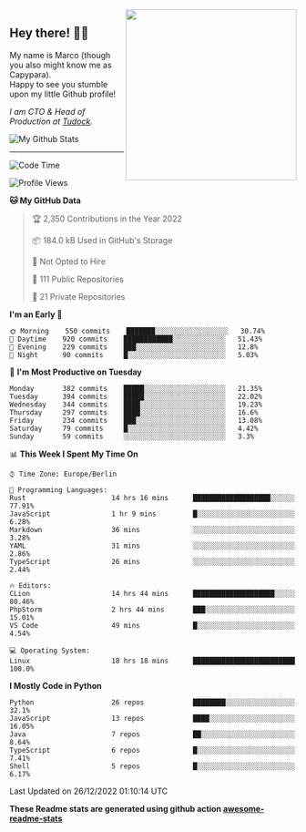 <img src="https://capypara.de/para_logo.png?a=13" align="right" width="300">

## Hey there! 👋🙃
My name is Marco (though you also might know me as Capypara).  
Happy to see you stumble upon my little Github profile!

*I am CTO & Head of Production at <a href="http://tudock.de">Tudock</a>.*


![My Github Stats](https://github-readme-stats.vercel.app/api?username=theCapypara&show_icons=true&title_color=8ea106&text_color=ffffff&icon_color=8ea106&bg_color=2F343F&hide_border=1)

---
<!--START_SECTION:waka-->
![Code Time](http://img.shields.io/badge/Code%20Time-1%2C991%20hrs%2019%20mins-blue)

![Profile Views](http://img.shields.io/badge/Profile%20Views-0-blue)

**🐱 My GitHub Data** 

> 🏆 2,350 Contributions in the Year 2022
 > 
> 📦 184.0 kB Used in GitHub's Storage 
 > 
> 🚫 Not Opted to Hire
 > 
> 📜 111 Public Repositories 
 > 
> 🔑 21 Private Repositories  
 > 
**I'm an Early 🐤** 

```text
🌞 Morning    550 commits    ███████░░░░░░░░░░░░░░░░░░   30.74% 
🌆 Daytime    920 commits    ████████████░░░░░░░░░░░░░   51.43% 
🌃 Evening    229 commits    ███░░░░░░░░░░░░░░░░░░░░░░   12.8% 
🌙 Night      90 commits     █░░░░░░░░░░░░░░░░░░░░░░░░   5.03%

```
📅 **I'm Most Productive on Tuesday** 

```text
Monday       382 commits    █████░░░░░░░░░░░░░░░░░░░░   21.35% 
Tuesday      394 commits    █████░░░░░░░░░░░░░░░░░░░░   22.02% 
Wednesday    344 commits    ████░░░░░░░░░░░░░░░░░░░░░   19.23% 
Thursday     297 commits    ████░░░░░░░░░░░░░░░░░░░░░   16.6% 
Friday       234 commits    ███░░░░░░░░░░░░░░░░░░░░░░   13.08% 
Saturday     79 commits     █░░░░░░░░░░░░░░░░░░░░░░░░   4.42% 
Sunday       59 commits     ░░░░░░░░░░░░░░░░░░░░░░░░░   3.3%

```


📊 **This Week I Spent My Time On** 

```text
⌚︎ Time Zone: Europe/Berlin

💬 Programming Languages: 
Rust                     14 hrs 16 mins      ███████████████████░░░░░░   77.91% 
JavaScript               1 hr 9 mins         █░░░░░░░░░░░░░░░░░░░░░░░░   6.28% 
Markdown                 36 mins             ░░░░░░░░░░░░░░░░░░░░░░░░░   3.28% 
YAML                     31 mins             ░░░░░░░░░░░░░░░░░░░░░░░░░   2.86% 
TypeScript               26 mins             ░░░░░░░░░░░░░░░░░░░░░░░░░   2.44%

🔥 Editors: 
CLion                    14 hrs 44 mins      ████████████████████░░░░░   80.46% 
PhpStorm                 2 hrs 44 mins       ███░░░░░░░░░░░░░░░░░░░░░░   15.01% 
VS Code                  49 mins             █░░░░░░░░░░░░░░░░░░░░░░░░   4.54%

💻 Operating System: 
Linux                    18 hrs 18 mins      █████████████████████████   100.0%

```

**I Mostly Code in Python** 

```text
Python                   26 repos            ████████░░░░░░░░░░░░░░░░░   32.1% 
JavaScript               13 repos            ████░░░░░░░░░░░░░░░░░░░░░   16.05% 
Java                     7 repos             ██░░░░░░░░░░░░░░░░░░░░░░░   8.64% 
TypeScript               6 repos             █░░░░░░░░░░░░░░░░░░░░░░░░   7.41% 
Shell                    5 repos             █░░░░░░░░░░░░░░░░░░░░░░░░   6.17%

```



 Last Updated on 26/12/2022 01:10:14 UTC
<!--END_SECTION:waka-->

**These Readme stats are generated using github action [awesome-readme-stats](https://github.com/anmol098/waka-readme-stats)**
